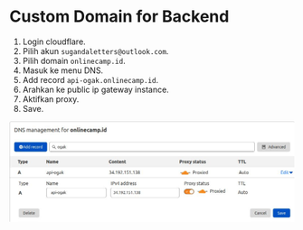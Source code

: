 # Custom Domain for Backend

1. Login cloudflare.
2. Pilih akun ``sugandaletters@outlook.com``.
3. Pilih domain ``onlinecamp.id``.
4. Masuk ke menu DNS.
5. Add record ``api-ogak.onlinecamp.id``.
6. Arahkan ke public ip gateway instance.
7. Aktifkan proxy.
8. Save.

![Custom domain](screenshot/gambar0.jpg) <br />


